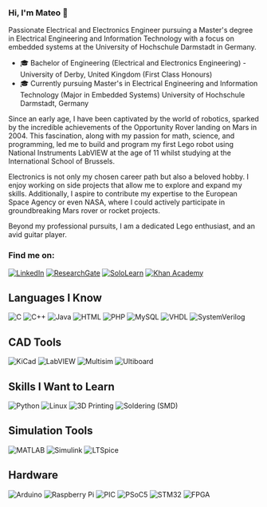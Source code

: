 ### Hi, I'm Mateo 👋

Passionate Electrical and Electronics Engineer pursuing a Master's degree in Electrical Engineering and Information Technology with a focus on embedded systems at the University of Hochschule Darmstadt in Germany.

- 🎓 Bachelor of Engineering (Electrical and Electronics Engineering) - University of Derby, United Kingdom (First Class Honours)
- 🎓 Currently pursuing Master's in Electrical Engineering and Information Technology (Major in Embedded Systems) University of Hochschule Darmstadt, Germany

Since an early age, I have been captivated by the world of robotics, sparked by the incredible achievements of the Opportunity Rover landing on Mars in 2004. This fascination, along with my passion for math, science, and programming, led me to build and program my first Lego robot using National Instruments LabVIEW at the age of 11 whilst studying at the International School of Brussels.

Electronics is not only my chosen career path but also a beloved hobby. I enjoy working on side projects that allow me to explore and expand my skills. Additionally, I aspire to contribute my expertise to the European Space Agency or even NASA, where I could actively participate in groundbreaking Mars rover or rocket projects.

Beyond my professional pursuits, I am a dedicated Lego enthusiast, and an avid guitar player.

### Find me on:

[![LinkedIn](https://img.shields.io/badge/LinkedIn-0077B5?style=for-the-badge&logo=linkedin&logoColor=white)](https://www.linkedin.com/in/mcquerol)
[![ResearchGate](https://img.shields.io/badge/ResearchGate-00CCBB?style=for-the-badge&logo=researchgate&logoColor=white)](https://www.researchgate.net/profile/Mateo-Ceballos-Querol)
[![SoloLearn](https://img.shields.io/static/v1?label=&message=SoloLearn&color=9b59b6&style=for-the-badge&logo=sololearn&logoColor=white)](https://www.sololearn.com/en/profile/14175011)
[![Khan Academy](https://img.shields.io/static/v1?label=&message=Khan%20Academy&color=14BF96&style=for-the-badge&logo=khanacademy&logoColor=white)](https://www.khanacademy.org/profile/mcquerol)

## Languages I Know

![C](https://img.shields.io/badge/-C-00599C?style=for-the-badge&logo=c&logoColor=white) 
![C++](https://img.shields.io/badge/-C++-00599C?style=for-the-badge&logo=c%2B%2B&logoColor=white) 
![Java](https://img.shields.io/badge/-Java-007396?style=for-the-badge&logo=java&logoColor=white) 
![HTML](https://img.shields.io/badge/-HTML5-E34F26?style=for-the-badge&logo=html5&logoColor=white) 
![PHP](https://img.shields.io/badge/-PHP-777BB4?style=for-the-badge&logo=php&logoColor=white) 
![MySQL](https://img.shields.io/badge/-MySQL-4479A1?style=for-the-badge&logo=mysql&logoColor=white) 
![VHDL](https://img.shields.io/badge/-VHDL-00599C?style=for-the-badge) 
![SystemVerilog](https://img.shields.io/badge/-SystemVerilog-FF6600?style=for-the-badge)

## CAD Tools

![KiCad](https://img.shields.io/badge/-KiCad-314CB0?style=for-the-badge&logo=kicad&logoColor=white) 
![LabVIEW](https://img.shields.io/badge/-LabVIEW-FFDB00?style=for-the-badge&logo=national-instruments&logoColor=black) 
![Multisim](https://img.shields.io/badge/-Multisim-0052cc?style=for-the-badge&logo=multisim&logoColor=white) 
![Ultiboard](https://img.shields.io/badge/-Ultiboard-0052cc?style=for-the-badge&logo=multisim&logoColor=white)

## Skills I Want to Learn

![Python](https://img.shields.io/badge/-Python-3776AB?style=for-the-badge&logo=python&logoColor=white) 
![Linux](https://img.shields.io/badge/-Linux-FCC624?style=for-the-badge&logo=linux&logoColor=black) 
![3D Printing](https://img.shields.io/badge/-3D%20Printing-FF5722?style=for-the-badge&logo=3d-printing&logoColor=white) 
![Soldering (SMD)](https://img.shields.io/badge/-Soldering%20(SMD)-4CAF50?style=for-the-badge)

## Simulation Tools

![MATLAB](https://img.shields.io/badge/-MATLAB-0076A8?style=for-the-badge&logo=mathworks&logoColor=white) 
![Simulink](https://img.shields.io/badge/-Simulink-0076A8?style=for-the-badge&logo=mathworks&logoColor=white) 
![LTSpice](https://img.shields.io/badge/-LTSpice-0052cc?style=for-the-badge)

## Hardware

![Arduino](https://img.shields.io/badge/-Arduino-00979D?style=for-the-badge&logo=arduino&logoColor=white) 
![Raspberry Pi](https://img.shields.io/badge/-Raspberry%20Pi-A22846?style=for-the-badge&logo=raspberry-pi&logoColor=white) 
![PIC](https://img.shields.io/badge/-PIC-0033A0?style=for-the-badge&logo=microchip-technology&logoColor=white) 
![PSoC5](https://img.shields.io/badge/-PSoC5-00A3E0?style=for-the-badge&logo=cypress&logoColor=white) 
![STM32](https://img.shields.io/badge/-STM32-03234B?style=for-the-badge&logo=STMicroelectronics&logoColor=white) 
![FPGA](https://img.shields.io/badge/-FPGA-FF6600?style=for-the-badge&logo=intel&logoColor=white)
